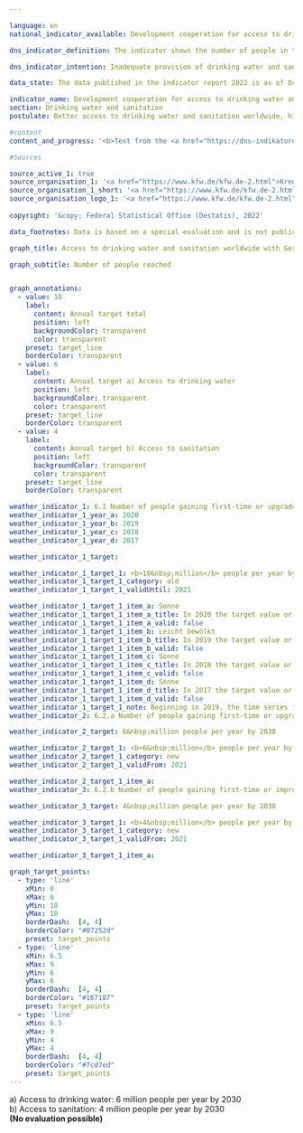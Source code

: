 ```yaml
---

language: en    
national_indicator_available: Development cooperation for access to drinking water and sanitation    

dns_indicator_definition: The indicator shows the number of people in the relevant reference year who obtained first-time or improved access to drinking water (6.2.a) and/or sanitation (6.2.b) as a direct result of German support.    

dns_indicator_intention: Inadequate provision of drinking water and sanitary facilities has far-reaching consequences for human nutrition and health.<br>The target of the German Government is that ten million people worldwide should, with German support, obtain access to drinking water and sanitation each year up to 2030. This target has now been further refined, and now six million people worldwide are to obtain access to drinking water with German support each year until 2030, while four million people in the world are to obtain access to sanitation each year with German support.    

data_state: The data published in the indicator report 2022 is as of Oct 31 2022. The data shown on this platform is updated regularly, so that more current data may be available online than published in the <a href="https://dns-indikatoren.de/assets/publications/reports/en/2022.pdf">indicator report 2022</a>.    

indicator_name: Development cooperation for access to drinking water and sanitation    
section: Drinking water and sanitation    
postulate: Better access to drinking water and sanitation worldwide, higher (safer) quality    

#content     
content_and_progress: '<b>Text from the <a href="https://dns-indikatoren.de/assets/publications/reports/en/2021.pdf">Indicator Report 2021&nbsp;</a></b><br><br>The indicator is based on data from the Kreditanstalt für Wiederaufbau (<abbr title="Reconstruction Loan Corporation (Kreditanstalt für Wiederaufbau)">KfW</abbr>) and only measures the number of people reached through its support. Measures taken by other parties, such as the Deutsche Gesellschaft für Internationale Zusammenarbeit (<abbr title="German Agency for International Cooperation">GIZ</abbr>), Länder and private aid agencies, are not taken into account. The indicator is based exclusively on the planned scope of new funding commitments for drinking water and sanitation projects at the time of submission of the programme proposal to the Federal Ministry for Economic Cooperation and Development. The <abbr title="Reconstruction Loan Corporation (Kreditanstalt für Wiederaufbau)">KfW</abbr> assesses the number of people who, following completion of the construction projects, will have obtained first-time or improved access to drinking water and sanitation or will be able to benefit from the constructed facilities. Whether people are actually reached cannot be estimated in practice until the infrastructure has become operational, and this is not what the indicator shows. Since a person may obtain first-time or improved access to both drinking water and sanitation, double counting is possible between the two indicators and between two years.<br><br>The funding granted by the <abbr title="Reconstruction Loan Corporation (Kreditanstalt für Wiederaufbau)">KfW</abbr> comprises grants and loans financed from the federal budget and funds raised in the financial markets. The recipients are generally developing and emerging countries, which means that this indicator is related to indicator 17.1&nbsp;– official development assistance as a proportion of gross national income.<br><br>In 2019&nbsp;the data collection method was revised. Whereas the indicator previously counted people who were reached either directly, <abbr title="for example (exempli gratia)">e.g.</abbr> by domestic connections, or indirectly, <abbr title="for example (exempli gratia)">e.g.</abbr> the entire population of a country supported by a sectoral reform programme, it now covers only those people who are reached directly. In 2017, for instance, of the total of 28.6&nbsp;million recorded beneficiaries, 9.5&nbsp;million were reached indirectly. In 2018, 45.1&nbsp;million out of a total of 60.3&nbsp;million were indirect beneficiaries. In 2017&nbsp;and 2018&nbsp;the indirectly reached target group represented 33.2% and 74.8% respectively of the total number of beneficiaries. Another change lies in the fact that the figure is based only on the proportion of beneficiaries who have been reached by German-funded share of measures. Contributions made by other donors and the efforts of the host country itself are not counted. Similarly, no consideration is given to energy-efficiency measures, improvements to operational processes or renewals of pumping stations, since these do not lead directly to improved access for the target group.<br><br>In recent years, the planned numbers of people who were to obtain access to drinking water and sanitation with German support have always been above the target of ten million. Under the revised methodology, the planned numbers of people who were to obtain first-time or improved access in 2019&nbsp;were about 14.3&nbsp;million for drinking water and 6.1&nbsp;million for wastewater and sanitation.<br><br>The commitments made by the <abbr title="Reconstruction Loan Corporation (Kreditanstalt für Wiederaufbau)">KfW</abbr> with regard to drinking water and sanitation rose by 26.0% from 2012&nbsp;to 2018&nbsp;to more than <abbr title="Euro">EUR</abbr> 1&nbsp;billion. By contrast with the commitments, disbursements have steadily declined since 2015&nbsp;to the most recent figure of <abbr title="Euro">EUR</abbr> 424.9&nbsp;million. One of the main reasons for this lies in the time lag between commitments and payments.'    

#Sources    

source_active_1: true
source_organisation_1: '<a href="https://www.kfw.de/kfw.de-2.html">Kreditanstalt für Wiederaufbau (KfW)</a>'
source_organisation_1_short: '<a href="https://www.kfw.de/kfw.de-2.html" target="_blank">Kreditanstalt für Wiederaufbau (KfW)</a>'
source_organisation_logo_1: '<a href="https://www.kfw.de/kfw.de-2.html" target="_blank"><img src="https://dnsUpgradeEnvironment.github.io/dns-indicators/public/OrgImgEn/kfw.png" alt="Kreditanstalt für Wiederaufbau (KfW)" title=" Click here to visit the homepage of the organizationKreditanstalt für Wiederaufbau (KfW)" style="height:60px; width:148px; border: transparent"/></a>'
    
copyright: '&copy; Federal Statistical Office (Destatis), 2022'    

data_footnotes: Data is based on a special evaluation and is not publicly available.<br>• Beginning in 2019, the time series for drinking water supply and sanitation will be reported separately.    

graph_title: Access to drinking water and sanitation worldwide with German support    

graph_subtitle: Number of people reached    


graph_annotations:
  - value: 10
    label:
      content: Annual target total
      position: left
      backgroundColor: transparent
      color: transparent
    preset: target_line
    borderColor: transparent
  - value: 6
    label:
      content: Annual target a) Access to drinking water
      position: left
      backgroundColor: transparent
      color: transparent
    preset: target_line
    borderColor: transparent
  - value: 4
    label:
      content: Annual target b) Access to sanitation
      position: left
      backgroundColor: transparent
      color: transparent
    preset: target_line
    borderColor: transparent            

weather_indicator_1: 6.2 Number of people gaining first-time or upgraded access to drinking water or sanitation owing to German support
weather_indicator_1_year_a: 2020
weather_indicator_1_year_b: 2019
weather_indicator_1_year_c: 2018
weather_indicator_1_year_d: 2017

weather_indicator_1_target: 

weather_indicator_1_target_1: <b>10&nbsp;million</b> people per year by 2030
weather_indicator_1_target_1_category: old
weather_indicator_1_target_1_validUntil: 2021

weather_indicator_1_target_1_item_a: Sonne
weather_indicator_1_target_1_item_a_title: In 2020 the target value or a better value was achieved and the average change did not point in the direction of deterioration.
weather_indicator_1_target_1_item_a_valid: false
weather_indicator_1_target_1_item_b: Leicht bewölkt
weather_indicator_1_target_1_item_b_title: In 2019 the target value or a better value was achieved, but the average change pointed in the direction of deterioration.
weather_indicator_1_target_1_item_b_valid: false
weather_indicator_1_target_1_item_c: Sonne
weather_indicator_1_target_1_item_c_title: In 2018 the target value or a better value was achieved and the average change did not point in the direction of deterioration.
weather_indicator_1_target_1_item_c_valid: false
weather_indicator_1_target_1_item_d: Sonne
weather_indicator_1_target_1_item_d_title: In 2017 the target value or a better value was achieved and the average change did not point in the direction of deterioration.
weather_indicator_1_target_1_item_d_valid: false
weather_indicator_1_target_1_note: Beginning in 2019, the time series for drinking water supply and sanitation will be reported separately.
weather_indicator_2: 6.2.a Number of people gaining first-time or upgraded access to drinking water owing to German support

weather_indicator_2_target: 6&nbsp;million people per year by 2030

weather_indicator_2_target_1: <b>6&nbsp;million</b> people per year by 2030
weather_indicator_2_target_1_category: new
weather_indicator_2_target_1_validFrom: 2021

weather_indicator_2_target_1_item_a:
weather_indicator_3: 6.2.b Number of people gaining first-time or improved access to sanitation owing to German support

weather_indicator_3_target: 4&nbsp;million people per year by 2030

weather_indicator_3_target_1: <b>4&nbsp;million</b> people per year by 2030
weather_indicator_3_target_1_category: new
weather_indicator_3_target_1_validFrom: 2021

weather_indicator_3_target_1_item_a:    

graph_target_points:
  - type: 'line'
    xMin: 0
    xMax: 6
    yMin: 10
    yMax: 10
    borderDash:  [4, 4]
    borderColor: "#07252d"
    preset: target_points
  - type: 'line'
    xMin: 6.5
    xMax: 9
    yMin: 6
    yMax: 6
    borderDash:  [4, 4]
    borderColor: "#167187"
    preset: target_points
  - type: 'line'
    xMin: 6.5
    xMax: 9
    yMin: 4
    yMax: 4
    borderDash:  [4, 4]
    borderColor: "#7cd7ed"
    preset: target_points    
---
```



<div>
  <div class="my-header">
    <label class="default">a) Access to drinking water: 6&nbsp;million people per year by 2030
    </label>
  </div>
</div>
<div>
  <div class="my-header">
    <label class="default">b) Access to sanitation: 4&nbsp;million people per year by 2030
    </label>
  </div>
</div>
<div class="my-header-note">
  <label class="default"><b>(No evaluation possible)
  </b></label>
</div>